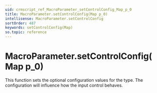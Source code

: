```yaml
---
uid: crmscript_ref_MacroParameter_setControlConfig_Map_p_0
title: MacroParameter.setControlConfig(Map p_0)
intellisense: MacroParameter.setControlConfig
sortOrder: 487
keywords: setControlConfig(Map)
so.topic: reference
---
```


# MacroParameter.setControlConfig(Map p_0)

This function sets the optional configuration values for the type. The configuration will influence how the input control behaves.

